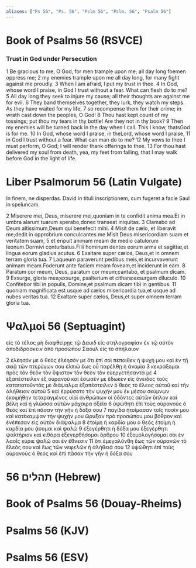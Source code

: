 ```yaml
---
aliases: ["Ps 56", "Ps. 56", "Pslm 56", "Pslm. 56", "Psalm 56"]
---
```



# Book of Psalms 56 (RSVCE)

### Trust in God under Persecution
1 Be gracious to me, O God, for men trample upon me; all day long foemen oppress me;
2 my enemies trample upon me all day long, for many fight against me proudly.
3 When I am afraid, I put my trust in thee.
4 In God, whose word I praise, in God I trust without a fear. What can flesh do to me?
5 All day long they seek to injure my cause; all their thoughts are against me for evil.
6 They band themselves together, they lurk, they watch my steps. As they have waited for my life,
7 so recompense them for their crime; in wrath cast down the peoples, O God!
8 Thou hast kept count of my tossings; put thou my tears in thy bottle! Are they not in thy book?
9 Then my enemies will be turned back in the day when I call. This I know, thatsGod is for me.
10 In God, whose word I praise, in theLord, whose word I praise,
11 in God I trust without a fear. What can man do to me?
12 My vows to thee I must perform, O God; I will render thank offerings to thee.
13 For thou hast delivered my soul from death, yea, my feet from falling, that I may walk before God in the light of life.


# Liber Psalmorum 56 (Latin Vulgate)

 In finem, ne disperdas. David in tituli inscriptionem, cum fugeret a facie Saul in speluncam.

2 Miserere mei, Deus, miserere mei,quoniam in te confidit anima mea.Et in umbra alarum tuarum sperabo,donec transeat iniquitas.
3 Clamabo ad Deum altissimum,Deum qui benefecit mihi.
4 Misit de cælo, et liberavit me;dedit in opprobrium conculcantes me.Misit Deus misericordiam suam et veritatem suam,
5 et eripuit animam meam de medio catulorum leonum.Dormivi conturbatus.Filii hominum dentes eorum arma et sagittæ,et lingua eorum gladius acutus.
6 Exaltare super cælos, Deus,et in omnem terram gloria tua.
7 Laqueum paraverunt pedibus meis,et incurvaverunt animam meam.Foderunt ante faciem meam foveam,et inciderunt in eam.
8 Paratum cor meum, Deus, paratum cor meum;cantabo, et psalmum dicam.
9 Exsurge, gloria mea;exsurge, psalterium et cithara:exsurgam diluculo.
10 Confitebor tibi in populis, Domine,et psalmum dicam tibi in gentibus:
11 quoniam magnificata est usque ad cælos misericordia tua,et usque ad nubes veritas tua.
12 Exaltare super cælos, Deus,et super omnem terram gloria tua.


# Ψαλμοί 56 (Septuagint)

 εἰς τὸ τέλος μὴ διαφθείρῃς τῷ Δαυιδ εἰς στηλογραφίαν ἐν τῷ αὐτὸν ἀποδιδράσκειν ἀπὸ προσώπου Σαουλ εἰς τὸ σπήλαιον

2 ἐλέησόν με ὁ θεός ἐλέησόν με ὅτι ἐπὶ σοὶ πέποιθεν ἡ ψυχή μου καὶ ἐν τῇ σκιᾷ τῶν πτερύγων σου ἐλπιῶ ἕως οὗ παρέλθῃ ἡ ἀνομία
3 κεκράξομαι πρὸς τὸν θεὸν τὸν ὕψιστον τὸν θεὸν τὸν εὐεργετήσαντά με
4 ἐξαπέστειλεν ἐξ οὐρανοῦ καὶ ἔσωσέν με ἔδωκεν εἰς ὄνειδος τοὺς καταπατοῦντάς με διάψαλμα ἐξαπέστειλεν ὁ θεὸς τὸ ἔλεος αὐτοῦ καὶ τὴν ἀλήθειαν αὐτοῦ
5 καὶ ἐρρύσατο τὴν ψυχήν μου ἐκ μέσου σκύμνων ἐκοιμήθην τεταραγμένος υἱοὶ ἀνθρώπων οἱ ὀδόντες αὐτῶν ὅπλον καὶ βέλη καὶ ἡ γλῶσσα αὐτῶν μάχαιρα ὀξεῖα
6 ὑψώθητι ἐπὶ τοὺς οὐρανούς ὁ θεός καὶ ἐπὶ πᾶσαν τὴν γῆν ἡ δόξα σου
7 παγίδα ἡτοίμασαν τοῖς ποσίν μου καὶ κατέκαμψαν τὴν ψυχήν μου ὤρυξαν πρὸ προσώπου μου βόθρον καὶ ἐνέπεσαν εἰς αὐτόν διάψαλμα
8 ἑτοίμη ἡ καρδία μου ὁ θεός ἑτοίμη ἡ καρδία μου ᾄσομαι καὶ ψαλῶ
9 ἐξεγέρθητι ἡ δόξα μου ἐξεγέρθητι ψαλτήριον καὶ κιθάρα ἐξεγερθήσομαι ὄρθρου
10 ἐξομολογήσομαί σοι ἐν λαοῖς κύριε ψαλῶ σοι ἐν ἔθνεσιν
11 ὅτι ἐμεγαλύνθη ἕως τῶν οὐρανῶν τὸ ἔλεός σου καὶ ἕως τῶν νεφελῶν ἡ ἀλήθειά σου
12 ὑψώθητι ἐπὶ τοὺς οὐρανούς ὁ θεός καὶ ἐπὶ πᾶσαν τὴν γῆν ἡ δόξα σου


# 56 תהלים (Hebrew)


# Book of Psalms 56 (Douay-Rheims)


# Psalms 56 (KJV)


# Psalms 56 (ESV)

